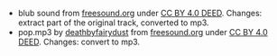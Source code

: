 - blub sound from [freesound.org](https://freesound.org/people/Angel_Perez_Grandi/sounds/60762/) under [CC BY 4.0 DEED](https://creativecommons.org/licenses/by/4.0/). Changes: extract part of the original track, converted to mp3.
- pop.mp3 by [deathbyfairydust](https://freesound.org/people/deathbyfairydust/) from [freesound.org](https://freesound.org/people/deathbyfairydust/sounds/658431/) under [CC BY 4.0 DEED](https://creativecommons.org/licenses/by/4.0/). Changes: convert to mp3.
